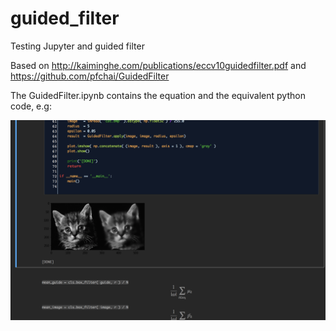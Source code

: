 # guided_filter
Testing Jupyter and guided filter

Based on http://kaiminghe.com/publications/eccv10guidedfilter.pdf
and https://github.com/pfchai/GuidedFilter


The GuidedFilter.ipynb contains the equation and the equivalent python code, e.g:

![Screenshot](/screenshot.png?raw=true "Optional Title")
